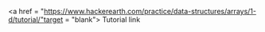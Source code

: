 <a href = "https://www.hackerearth.com/practice/data-structures/arrays/1-d/tutorial/"target = "blank"> Tutorial link</a>
